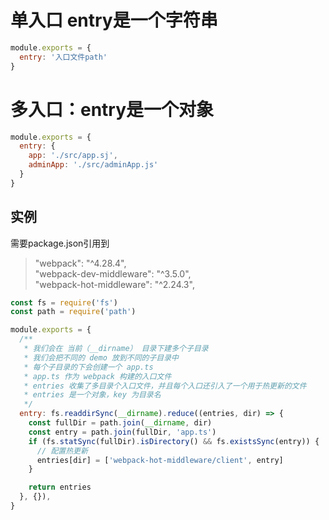 # 单入口 entry是一个字符串
```js
module.exports = {
  entry: '入口文件path'
}
```

# 多入口：entry是一个对象
```js
module.exports = {
  entry: {
    app: './src/app.sj',
    adminApp: './src/adminApp.js'
  }
}
```
## 实例
需要package.json引用到
> "webpack": "^4.28.4",  
  "webpack-dev-middleware": "^3.5.0",  
  "webpack-hot-middleware": "^2.24.3",
```js
const fs = require('fs')
const path = require('path')

module.exports = {
  /**
   * 我们会在 当前（__dirname） 目录下建多个子目录
   * 我们会把不同的 demo 放到不同的子目录中
   * 每个子目录的下会创建一个 app.ts
   * app.ts 作为 webpack 构建的入口文件
   * entries 收集了多目录个入口文件，并且每个入口还引入了一个用于热更新的文件
   * entries 是一个对象，key 为目录名
   */
  entry: fs.readdirSync(__dirname).reduce((entries, dir) => {
    const fullDir = path.join(__dirname, dir)
    const entry = path.join(fullDir, 'app.ts')
    if (fs.statSync(fullDir).isDirectory() && fs.existsSync(entry)) {
      // 配置热更新
      entries[dir] = ['webpack-hot-middleware/client', entry]
    }

    return entries
  }, {}),
}
```